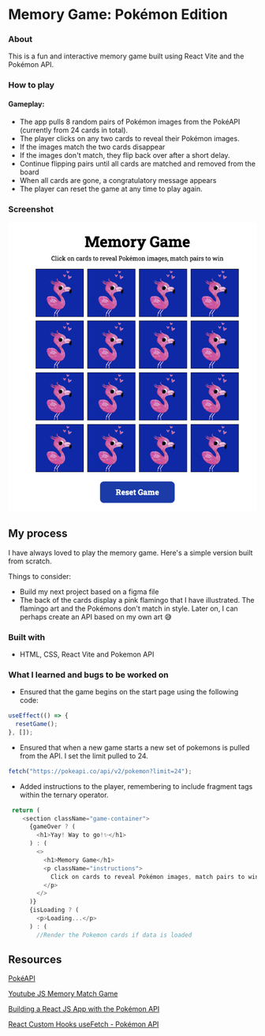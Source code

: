 # Memory Game: Pokémon Edition

### About

This is a fun and interactive memory game built using React Vite and the Pokémon API.

### How to play

#### Gameplay:

- The app pulls 8 random pairs of Pokémon images from the PokéAPI (currently from 24 cards in total).
- The player clicks on any two cards to reveal their Pokémon images.
- If the images match the two cards disappear
- If the images don't match, they flip back over after a short delay.
- Continue flipping pairs until all cards are matched and removed from the board
- When all cards are gone, a congratulatory message appears
- The player can reset the game at any time to play again.

### Screenshot

![](./public/assets/screenshot.png)

## My process

I have always loved to play the memory game. Here's a simple version built from scratch.

Things to consider:

- Build my next project based on a figma file
- The back of the cards display a pink flamingo that I have illustrated. The flamingo art and the Pokémons don't match in style. Later on, I can perhaps create an API based on my own art 😅

### Built with

- HTML, CSS, React Vite and Pokemon API

### What I learned and bugs to be worked on

- Ensured that the game begins on the start page using the following code:

```js
useEffect(() => {
  resetGame();
}, []);
```

- Ensured that when a new game starts a new set of pokemons is pulled from the API. I set the limit pulled to 24.

```js
fetch("https://pokeapi.co/api/v2/pokemon?limit=24");
```

- Added instructions to the player, remembering to include fragment tags within the ternary operator.

```js
 return (
    <section className="game-container">
      {gameOver ? (
        <h1>Yay! Way to go!✨</h1>
      ) : (
        <>
          <h1>Memory Game</h1>
          <p className="instructions">
            Click on cards to reveal Pokémon images, match pairs to win
          </p>
        </>
      )}
      {isLoading ? (
        <p>Loading...</p>
      ) : (
        //Render the Pokemon cards if data is loaded
```

## Resources

[PokéAPI](https://pokeapi.co/)

[Youtube JS Memory Match Game](https://www.youtube.com/watch?v=Z2O3QxpcdSk)

[Building a React JS App with the Pokémon API](https://www.youtube.com/watch?v=HaEB0vdxpdg)

[React Custom Hooks useFetch - Pokémon API](https://www.youtube.com/watch?v=Xi74CW4lxig)
